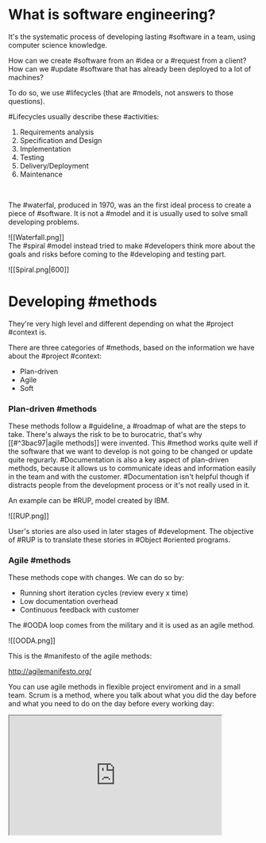 # What is software engineering?

It's the systematic process of developing lasting #software in a team, using computer science knowledge.

How can we create #software from an #idea or a #request from a client? How can we #update #software that has already been deployed to a lot of machines?

To do so, we use #lifecycles (that are #models, not answers to those questions).

#Lifecycles usually describe these #activities:

1) Requirements analysis
2) Specification and Design
3) Implementation
4) Testing
5) Delivery/Deployment
6) Maintenance
</br>

The #waterfal, produced in 1970, was an the first ideal process to create a piece of #software. It is not a #model and it is usually used to solve small developing problems.
</br>

![[Waterfall.png]]
</br>
The #spiral #model instead tried to make #developers think more about the goals and risks before coming to the #developing and testing part.
</br>

![[Spiral.png|600]]
</br>
# Developing #methods

They're very high level and different depending on what the #project #context is.

There are three categories of #methods, based on the information we have about the #project #context:

- Plan-driven
- Agile
- Soft

### Plan-driven #methods 

These methods follow a #guideline, a #roadmap of what are the steps to take. There's always the risk to be to burocatric, that's why [[#^3bac97|agile methods]] were invented. This #method works quite well if the software that we want to develop is not going to be changed or update quite regurarly.
#Documentation is also a key aspect of plan-driven methods, because it allows us to communicate ideas and information easily in the team and with the customer. #Documentation isn't helpful though if distracts people from the development process or it's not really used in it.

An example can be #RUP, model created by IBM.

![[RUP.png]]

User's stories are also used in later stages of #development. The objective of #RUP is to translate these stories in #Object #oriented programs.

### Agile #methods

These methods cope with changes. We can do so by:

- Running short iteration cycles (review every x time)
- Low documentation overhead
- Continuous feedback with customer

The #OODA loop comes from the military and it is used as an agile method.

![[OODA.png]]

This is the #manifesto of the agile methods:

http://agilemanifesto.org/

You can use agile methods in flexible project enviroment and in a small team. Scrum is a method, where you talk about what you did the day before and what you need to do on the day before every working day:
<div class = "youtube_iframe">
	<iframe width="427" height="240" src = "https://youtu.be/e_TxH59MclA?t=543"></iframe>
</div>


